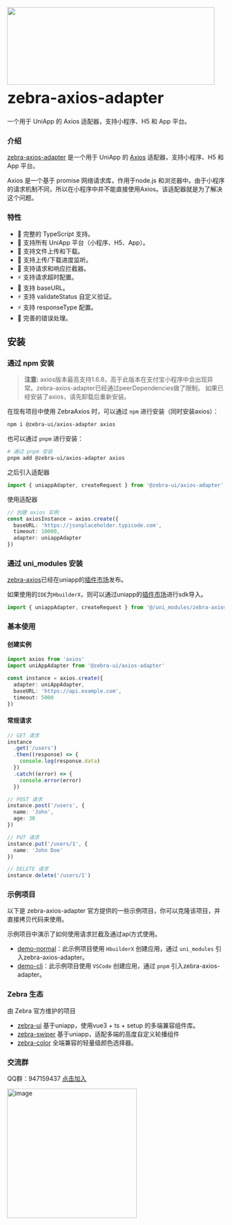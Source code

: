 <div class="zebra-doc-card">
  <div class="zebra-doc-intro">
    <img class="zebra-doc-intro__logo" style="width: 480px; height: 180px;" src="https://assets-1256020106.file.myqcloud.com/zebra-axios/axios-to-uniapp.svg">
    <h2 style="margin: 0; font-size: 36px; line-height: 60px;">zebra-axios-adapter</h2>
    <p>一个用于 UniApp 的 Axios 适配器，支持小程序、H5 和 App 平台。</p>
  </div>
</div>

### 介绍

[zebra-axios-adapter](https://axios.zebraui.com/) 是一个用于 UniApp 的 [Axios](https://axios-http.com/) 适配器，支持小程序、H5 和 App 平台。

Axios 是一个基于 promise 网络请求库，作用于node.js 和浏览器中。由于小程序的请求机制不同，所以在小程序中并不能直接使用Axios。该适配器就是为了解决这个问题。

### 特性

- 💪 完整的 TypeScript 支持。
- 🔨 支持所有 UniApp 平台（小程序、H5、App）。
- 🎨 支持文件上传和下载。
- 🚀 支持上传/下载进度监听。
- 🍭 支持请求和响应拦截器。
- ⚡️ 支持请求超时配置。
- 🍭 支持 baseURL。
- ⚡️ 支持 validateStatus 自定义验证。
- ⚡️ 支持 responseType 配置。
- 📖 完善的错误处理。

## 安装

### 通过 npm 安装


> **注意:** axios版本最高支持1.6.8，高于此版本在支付宝小程序中会出现异常。zebra-axios-adapter已经通过peerDependencies做了限制。
如果已经安装了axios，请先卸载后重新安装。


在现有项目中使用 ZebraAxios 时，可以通过 `npm` 进行安装（同时安装axios）：

```bash
npm i @zebra-ui/axios-adapter axios
```

也可以通过 `pnpm` 进行安装：

```bash
# 通过 pnpm 安装
pnpm add @zebra-ui/axios-adapter axios
```

之后引入适配器

```ts
import { uniappAdapter, createRequest } from '@zebra-ui/axios-adapter'
```

使用适配器

```ts
// 创建 axios 实例
const axiosInstance = axios.create({
  baseURL: 'https://jsonplaceholder.typicode.com',
  timeout: 10000,
  adapter: uniappAdapter
})
```

### 通过 uni_modules 安装

[zebra-axios](https://ext.dcloud.net.cn/search?q=zebra-axios-adapter)已经在uniapp的[插件市场](https://ext.dcloud.net.cn/search?q=zebra-axios-adapter)发布。

如果使用的`IDE`为`HbuilderX`，则可以通过uniapp的[插件市场](https://ext.dcloud.net.cn/search?q=zebra-axios-adapter)进行sdk导入。

```ts
import { uniappAdapter, createRequest } from '@/uni_modules/zebra-axios-adapter'
```

### 基本使用

#### 创建实例

```typescript
import axios from 'axios'
import uniAppAdapter from '@zebra-ui/axios-adapter'

const instance = axios.create({
  adapter: uniAppAdapter,
  baseURL: 'https://api.example.com',
  timeout: 5000
})
```

#### 常规请求

```typescript
// GET 请求
instance
  .get('/users')
  .then((response) => {
    console.log(response.data)
  })
  .catch((error) => {
    console.error(error)
  })

// POST 请求
instance.post('/users', {
  name: 'John',
  age: 30
})

// PUT 请求
instance.put('/users/1', {
  name: 'John Doe'
})

// DELETE 请求
instance.delete('/users/1')
```

### 示例项目

以下是 zebra-axios-adapter 官方提供的一些示例项目，你可以克隆该项目，并直接拷贝代码来使用。

示例项目中演示了如何使用请求拦截及通过api方式使用。

- [demo-normal](https://github.com/zebra-ui/zebra-axios-adapter/tree/master/example/v3-normal)：此示例项目使用 `HbuilderX` 创建应用，通过 `uni_modules` 引入zebra-axios-adapter。
- [demo-cli](https://github.com/zebra-ui/zebra-axios-adapter/tree/master/example/v3-cli)：此示例项目使用 `VSCode` 创建应用，通过 `pnpm` 引入zebra-axios-adapter。

### Zebra 生态

由 Zebra 官方维护的项目

- [zebra-ui](https://zebraui.com/) 基于uniapp，使用vue3 + ts + setup 的多端兼容组件库。
- [zebra-swiper](https://swiper.zebraui.com/) 基于uniapp，适配多端的高度自定义轮播组件
- [zebra-color](https://color.zebraui.com/) 全端兼容的轻量级颜色选择器。

### 交流群

QQ群：947159437 [点击加入](http://qm.qq.com/cgi-bin/qm/qr?_wv=1027&k=j0ofK9kA3Um4GXM3mdu0SNFUCOPTapGK&authKey=C%2Fr2jznrkjfCNen37FXpfR30fXpz2piJVCHkDTLHepAoq5OtZxtKXHJc%2BCZ77qFF&noverify=0&group_code=947159437)

<img alt="image" src="https://assets-1256020106.file.myqcloud.com/zebra-ui/source/zebra-qq-code.jpg" style="width:300px" />


